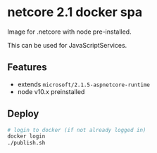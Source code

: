 # netcore 2.1 docker spa
Image for .netcore with node pre-installed.

This can be used for JavaScriptServices.

## Features

 - extends `microsoft/2.1.5-aspnetcore-runtime`
 - node v10.x preinstalled

## Deploy

```bash
# login to docker (if not already logged in)
docker login
./publish.sh
```